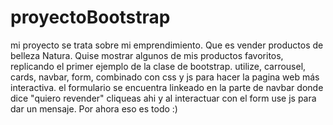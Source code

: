 # proyectoBootstrap
mi proyecto se trata sobre mi emprendimiento. Que es vender productos de belleza Natura.
Quise mostrar algunos de mis productos favoritos, replicando el primer ejemplo de la clase de bootstrap.
utilize, carrousel, cards, navbar, form, combinado con css y js para hacer la pagina web más interactiva. 
el formulario se encuentra linkeado en la parte de navbar donde dice "quiero revender" cliqueas ahi y al interactuar con el form use js para dar un mensaje.
Por ahora eso es todo :)
